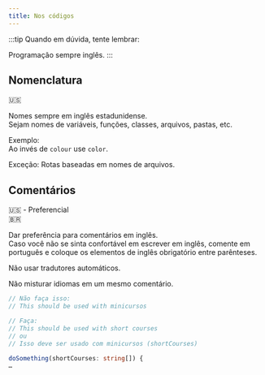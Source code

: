 ```yaml
---
title: Nos códigos
---
```


:::tip
Quando em dúvida, tente lembrar:

Programação sempre inglês.
:::

## Nomenclatura

🇺🇸

Nomes sempre em inglês estadunidense.  
Sejam nomes de variáveis, funções, classes, arquivos, pastas, etc.

Exemplo:  
Ao invés de `colour` use `color`.

Exceção: Rotas baseadas em nomes de arquivos.

## Comentários

🇺🇸 - Preferencial  
🇧🇷

Dar preferência para comentários em inglês.  
Caso você não se sinta confortável em escrever em inglês, comente em português e coloque os elementos de inglês obrigatório entre parênteses.

Não usar tradutores automáticos.

Não misturar idiomas em um mesmo comentário.

```typescript del={2} ins={5, 7}
// Não faça isso:
// This should be used with minicursos

// Faça:
// This should be used with short courses
// ou
// Isso deve ser usado com minicursos (shortCourses)

doSomething(shortCourses: string[]) {
…

```
